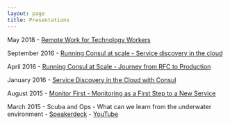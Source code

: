 ```yaml
---
layout: page
title: Presentations
---
```


May 2018 - [Remote Work for Technology Workers](/2018/05/29/remote-work-for-technology-workers/)

September 2016 - [Running Consul at scale - Service discovery in the cloud](/2016/09/21/velocity-running-consul-at-scale/)

April 2016 - [Running Consul at Scale - Journey from RFC to Production](/2016/04/08/srecon-running-consul-at-scale/)

January 2016 - [Service Discovery in the Cloud with Consul](/2016/01/23/service-discovery-in-the-cloud-with-consul/)

August 2015 - [Monitor First - Monitoring as a First Step to a New Service](/2015/08/26/monitor-first/)

March 2015 - Scuba and Ops - What can we learn from the underwater environment - [Speakerdeck](https://speakerdeck.com/darron/scuba-and-ops-what-can-we-learn-from-the-underwater-environment) - [YouTube](https://www.youtube.com/watch?v=i2mKslwJ-70&feature=youtu.be)
